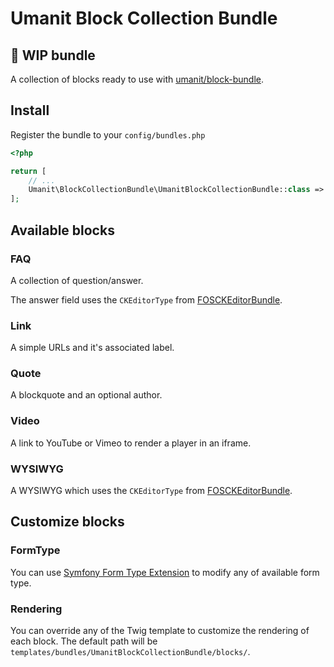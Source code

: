 # Umanit Block Collection Bundle

## 🚧 WIP bundle

A collection of blocks ready to use with [umanit/block-bundle](https://github.com/umanit/block-bundle).

## Install

Register the bundle to your `config/bundles.php`

```php
<?php

return [
    // ...
    Umanit\BlockCollectionBundle\UmanitBlockCollectionBundle::class => ['all' => true],
];
```

## Available blocks

### FAQ

A collection of question/answer.

The answer field uses the `CKEditorType` from
[FOSCKEditorBundle](https://symfony.com/doc/current/bundles/FOSCKEditorBundle/installation.html).


### Link

A simple URLs and it's associated label.

### Quote

A blockquote and an optional author.

### Video

A link to YouTube or Vimeo to render a player in an iframe.

### WYSIWYG

A WYSIWYG which uses the `CKEditorType` from
[FOSCKEditorBundle](https://symfony.com/doc/current/bundles/FOSCKEditorBundle/installation.html).

## Customize blocks

### FormType

You can use [Symfony Form Type Extension](https://symfony.com/doc/current/form/create_form_type_extension.html) to
modify any of available form type.

### Rendering

You can override any of the Twig template to customize the rendering of each block. The default path will be
`templates/bundles/UmanitBlockCollectionBundle/blocks/`.
